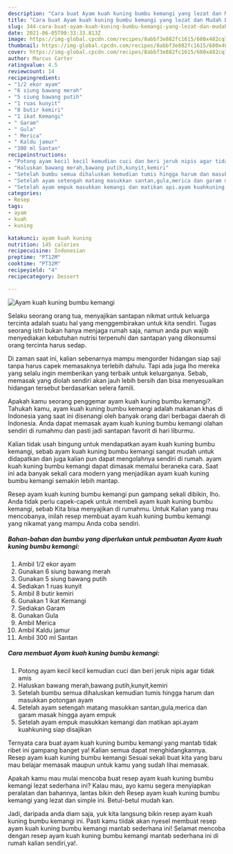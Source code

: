 ```yaml
---
description: "Cara buat Ayam kuah kuning bumbu kemangi yang lezat dan Mudah Dibuat"
title: "Cara buat Ayam kuah kuning bumbu kemangi yang lezat dan Mudah Dibuat"
slug: 344-cara-buat-ayam-kuah-kuning-bumbu-kemangi-yang-lezat-dan-mudah-dibuat
date: 2021-06-05T00:33:33.813Z
image: https://img-global.cpcdn.com/recipes/8abbf3e882fc1615/680x482cq70/ayam-kuah-kuning-bumbu-kemangi-foto-resep-utama.jpg
thumbnail: https://img-global.cpcdn.com/recipes/8abbf3e882fc1615/680x482cq70/ayam-kuah-kuning-bumbu-kemangi-foto-resep-utama.jpg
cover: https://img-global.cpcdn.com/recipes/8abbf3e882fc1615/680x482cq70/ayam-kuah-kuning-bumbu-kemangi-foto-resep-utama.jpg
author: Marcus Carter
ratingvalue: 4.5
reviewcount: 14
recipeingredient:
- "1/2 ekor ayam"
- "6 siung bawang merah"
- "5 siung bawang putih"
- "1 ruas kunyit"
- "8 butir kemiri"
- "1 ikat Kemangi"
- " Garam"
- " Gula"
- " Merica"
- " Kaldu jamur"
- "300 ml Santan"
recipeinstructions:
- "Potong ayam kecil kecil kemudian cuci dan beri jeruk nipis agar tidak amis"
- "Haluskan bawang merah,bawang putih,kunyit,kemiri"
- "Setelah bumbu semua dihaluskan kemudian tumis hingga harum dan masukkan potongan ayam"
- "Setelah ayam setengah matang masukkan santan,gula,merica dan garam masak hingga ayam empuk"
- "Setelah ayam empuk masukkan kemangi dan matikan api.ayam kuahkuning siap disajikan"
categories:
- Resep
tags:
- ayam
- kuah
- kuning

katakunci: ayam kuah kuning 
nutrition: 145 calories
recipecuisine: Indonesian
preptime: "PT12M"
cooktime: "PT32M"
recipeyield: "4"
recipecategory: Dessert

---
```



![Ayam kuah kuning bumbu kemangi](https://img-global.cpcdn.com/recipes/8abbf3e882fc1615/680x482cq70/ayam-kuah-kuning-bumbu-kemangi-foto-resep-utama.jpg)

Selaku seorang orang tua, menyajikan santapan nikmat untuk keluarga tercinta adalah suatu hal yang menggembirakan untuk kita sendiri. Tugas seorang istri bukan hanya menjaga rumah saja, namun anda pun wajib menyediakan kebutuhan nutrisi terpenuhi dan santapan yang dikonsumsi orang tercinta harus sedap.

Di zaman  saat ini, kalian sebenarnya mampu mengorder hidangan siap saji tanpa harus capek memasaknya terlebih dahulu. Tapi ada juga lho mereka yang selalu ingin memberikan yang terbaik untuk keluarganya. Sebab, memasak yang diolah sendiri akan jauh lebih bersih dan bisa menyesuaikan hidangan tersebut berdasarkan selera famili. 



Apakah kamu seorang penggemar ayam kuah kuning bumbu kemangi?. Tahukah kamu, ayam kuah kuning bumbu kemangi adalah makanan khas di Indonesia yang saat ini disenangi oleh banyak orang dari berbagai daerah di Indonesia. Anda dapat memasak ayam kuah kuning bumbu kemangi olahan sendiri di rumahmu dan pasti jadi santapan favorit di hari liburmu.

Kalian tidak usah bingung untuk mendapatkan ayam kuah kuning bumbu kemangi, sebab ayam kuah kuning bumbu kemangi sangat mudah untuk didapatkan dan juga kalian pun dapat mengolahnya sendiri di rumah. ayam kuah kuning bumbu kemangi dapat dimasak memalui beraneka cara. Saat ini ada banyak sekali cara modern yang menjadikan ayam kuah kuning bumbu kemangi semakin lebih mantap.

Resep ayam kuah kuning bumbu kemangi pun gampang sekali dibikin, lho. Anda tidak perlu capek-capek untuk membeli ayam kuah kuning bumbu kemangi, sebab Kita bisa menyajikan di rumahmu. Untuk Kalian yang mau mencobanya, inilah resep membuat ayam kuah kuning bumbu kemangi yang nikamat yang mampu Anda coba sendiri.

<!--inarticleads1-->

##### Bahan-bahan dan bumbu yang diperlukan untuk pembuatan Ayam kuah kuning bumbu kemangi:

1. Ambil 1/2 ekor ayam
1. Gunakan 6 siung bawang merah
1. Gunakan 5 siung bawang putih
1. Sediakan 1 ruas kunyit
1. Ambil 8 butir kemiri
1. Gunakan 1 ikat Kemangi
1. Sediakan  Garam
1. Gunakan  Gula
1. Ambil  Merica
1. Ambil  Kaldu jamur
1. Ambil 300 ml Santan




<!--inarticleads2-->

##### Cara membuat Ayam kuah kuning bumbu kemangi:

1. Potong ayam kecil kecil kemudian cuci dan beri jeruk nipis agar tidak amis
1. Haluskan bawang merah,bawang putih,kunyit,kemiri
1. Setelah bumbu semua dihaluskan kemudian tumis hingga harum dan masukkan potongan ayam
1. Setelah ayam setengah matang masukkan santan,gula,merica dan garam masak hingga ayam empuk
1. Setelah ayam empuk masukkan kemangi dan matikan api.ayam kuahkuning siap disajikan




Ternyata cara buat ayam kuah kuning bumbu kemangi yang mantab tidak ribet ini gampang banget ya! Kalian semua dapat menghidangkannya. Resep ayam kuah kuning bumbu kemangi Sesuai sekali buat kita yang baru mau belajar memasak maupun untuk kamu yang sudah lihai memasak.

Apakah kamu mau mulai mencoba buat resep ayam kuah kuning bumbu kemangi lezat sederhana ini? Kalau mau, ayo kamu segera menyiapkan peralatan dan bahannya, lantas bikin deh Resep ayam kuah kuning bumbu kemangi yang lezat dan simple ini. Betul-betul mudah kan. 

Jadi, daripada anda diam saja, yuk kita langsung bikin resep ayam kuah kuning bumbu kemangi ini. Pasti kamu tiidak akan nyesel membuat resep ayam kuah kuning bumbu kemangi mantab sederhana ini! Selamat mencoba dengan resep ayam kuah kuning bumbu kemangi mantab sederhana ini di rumah kalian sendiri,ya!.

